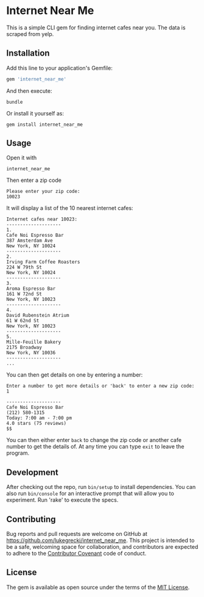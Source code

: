 # Internet Near Me

This is a simple CLI gem for finding internet cafes near you. The data is 
scraped from yelp.

## Installation

Add this line to your application's Gemfile:

```ruby
gem 'internet_near_me'
```

And then execute:

    bundle

Or install it yourself as:

    gem install internet_near_me

## Usage

Open it with

    internet_near_me

Then enter a zip code

    Please enter your zip code:
    10023

It will display a list of the 10 nearest internet cafes:

    Internet cafes near 10023:
    --------------------
    1.
    Cafe Noi Espresso Bar
    387 Amsterdam Ave
    New York, NY 10024
    --------------------
    2.
    Irving Farm Coffee Roasters
    224 W 79th St
    New York, NY 10024
    --------------------
    3.
    Aroma Espresso Bar
    161 W 72nd St
    New York, NY 10023
    --------------------
    4.
    David Rubenstein Atrium
    61 W 62nd St
    New York, NY 10023
    --------------------
    5.
    Mille-Feuille Bakery
    2175 Broadway
    New York, NY 10036
    --------------------
    ...

You can then get details on one by entering a number:

    Enter a number to get more details or 'back' to enter a new zip code:
    1

    --------------------
    Cafe Noi Espresso Bar
    (212) 580-1315
    Today: 7:00 am - 7:00 pm
    4.0 stars (75 reviews)
    $$

You can then either enter `back` to change the zip code or another cafe number 
to get the details of. At any time you can type `exit` to leave the program.

## Development

After checking out the repo, run `bin/setup` to install dependencies. You can also run `bin/console` for an interactive prompt that will allow you to experiment. Run 'rake' to execute the specs.

## Contributing

Bug reports and pull requests are welcome on GitHub at https://github.com/lukegrecki/internet_near_me. This project is intended to be a safe, welcoming space for collaboration, and contributors are expected to adhere to the [Contributor Covenant](http://contributor-covenant.org) code of conduct.


## License

The gem is available as open source under the terms of the [MIT License](http://opensource.org/licenses/MIT).

